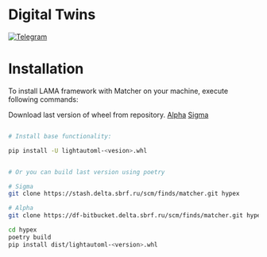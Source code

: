 # Digital Twins

[![Telegram](https://img.shields.io/badge/chat-on%20Telegram-2ba2d9.svg)](https://t.me/lamamatcher)

<a name="installation"></a>
# Installation
To install LAMA framework with Matcher on your machine, execute following commands:  

Download last version of wheel from repository. [Alpha](https://df-bitbucket.sbrf.ru/projects/MATCHER/repos/lama-matcher/browse) [Sigma](https://stash.delta.sbrf.ru/projects/MATCHER/repos/lama-matcher/browse) 
```bash

# Install base functionality:

pip install -U lightautoml-<vesion>.whl


# Or you can build last version using poetry

# Sigma
git clone https://stash.delta.sbrf.ru/scm/finds/matcher.git hypex

# Alpha 
git clone https://df-bitbucket.delta.sbrf.ru/scm/finds/matcher.git hypex

cd hypex
poetry build 
pip install dist/lightautoml-<version>.whl
```

